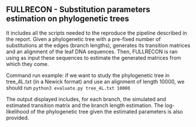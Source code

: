 ## FULLRECON - Substitution parameters estimation on phylogenetic trees

It includes all the scripts needed to the reproduce the pipeline described in the report. Given a phylogenetic tree with a pre-fixed number of substitutions at the edges (branch lengths), 
generates its transition matrices and an alignment of the leaf DNA sequences. Then, FULLRECON is ran using as input these sequences to estimate the generated matrices from which they come.

Command run example: if we want to study the phylogenetic tree in tree_4L.txt (in a Newick format) and use an alignment of length 10000, we should run  `python3 evaluate.py tree_4L.txt 10000`

The output displayed includes, for each branch, the simulated and estimated transition matrix and the branch length estimation. The log-likelihood of the phylogenetic tree given the estimated parameters is also provided.
